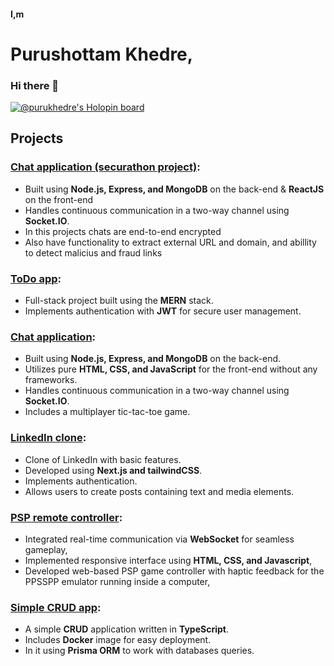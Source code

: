 #### I,m 
# Purushottam Khedre,
### Hi there 👋

[![@purukhedre's Holopin board](https://holopin.me/purukhedre)](https://holopin.io/@purukhedre)

## Projects

### [Chat application (securathon project)](https://github.com/puru-khedre/securathon-project):
- Built using **Node.js, Express, and MongoDB** on the back-end & **ReactJS** on the front-end
- Handles continuous communication in a two-way channel using **Socket.IO**.
- In this projects chats are end-to-end encrypted
- Also have functionality to extract external URL and domain, and abillity to detect malicius and fraud links

### [ToDo app](https://github.com/puru-khedre/todo-app):
- Full-stack project built using the **MERN** stack.
- Implements authentication with **JWT** for secure user management.
          
### [Chat application](http://github.com/puru-khedre/chatApp):
- Built using **Node.js, Express, and MongoDB** on the back-end.
- Utilizes pure **HTML, CSS, and JavaScript** for the front-end without any frameworks.
- Handles continuous communication in a two-way channel using **Socket.IO**.
- Includes a multiplayer tic-tac-toe game.

### [LinkedIn clone](http://github.com/puru-khedre/linkedin-clone):
- Clone of LinkedIn with basic features.
- Developed using **Next.js and tailwindCSS**.
- Implements authentication.
- Allows users to create posts containing text and media elements.

### [PSP remote controller](https://github.com/puru-khedre/psp-remote-controller):
- Integrated real-time communication via **WebSocket** for seamless gameplay,
- Implemented responsive interface using **HTML, CSS, and Javascript**,
- Developed web-based PSP game controller with haptic feedback for the PPSSPP emulator running inside a computer,

### [Simple CRUD app](http://github.com/puru-khedre/prisma-typescript-backend):
- A simple **CRUD** application written in **TypeScript**.
- Includes **Docker** image for easy deployment.
- In it using **Prisma ORM** to work with databases queries.

<!--
**puru-khedre/puru-khedre** is a ✨ _special_ ✨ repository because its `README.md` (this file) appears on your GitHub profile.

Here are some ideas to get you started:

- 🔭 I’m currently working on ...
- 🌱 I’m currently learning ...
- 👯 I’m looking to collaborate on ...
- 🤔 I’m looking for help with ...
- 💬 Ask me about ...
- 📫 How to reach me: ...
- 😄 Pronouns: ...
- ⚡ Fun fact: ... 
-->
